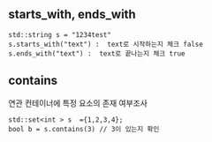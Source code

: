 ## starts_with, ends_with
```
std::string s = "1234test" 
s.starts_with("text") :  text로 시작하는지 체크 false
s.ends_with("text") :  text로 끝나는지 체크 true
```

## contains
연관 컨테이너에 특정 요소의 존재 여부조사
```
std::set<int > s  ={1,2,3,4};
bool b = s.contains(3) // 3이 있는지 확인
```
